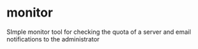 # monitor
SImple monitor tool for checking the quota of a server and email notifications to the administrator
